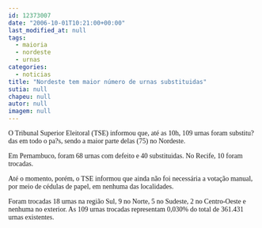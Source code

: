 ```yaml
---
id: 12373007
date: "2006-10-01T10:21:00+00:00"
last_modified_at: null
tags:
  - maioria
  - nordeste
  - urnas
categories:
  - noticias
title: "Nordeste tem maior número de urnas substituidas"
sutia: null
chapeu: null
autor: null
imagem: null
---
```

<p><P><FONT face=Verdana>O Tribunal Superior Eleitoral (TSE) informou que, até as 10h, 109 urnas foram substitu?das em todo o pa?s, sendo a maior parte delas (75) no Nordeste. </FONT></P></p>
<p><P><FONT face=Verdana>Em Pernambuco, foram 68 urnas com defeito e&nbsp;40 substituidas. No Recife, 10 foram trocadas.</FONT> </P></p>
<p><P><FONT face=Verdana>Até o momento, porém, o TSE informou que ainda não foi necessária a votação manual, por meio de cédulas de papel, em nenhuma das localidades. </FONT></P></p>
<p><P><FONT face=Verdana>Foram trocadas </FONT><FONT face=Verdana>18 urnas na região Sul, 9 no Norte, 5 no Sudeste, 2 no Centro-Oeste e nenhuma no exterior. As 109 urnas trocadas representam 0,030% do total de 361.431 urnas existentes. </P></FONT> </p>
